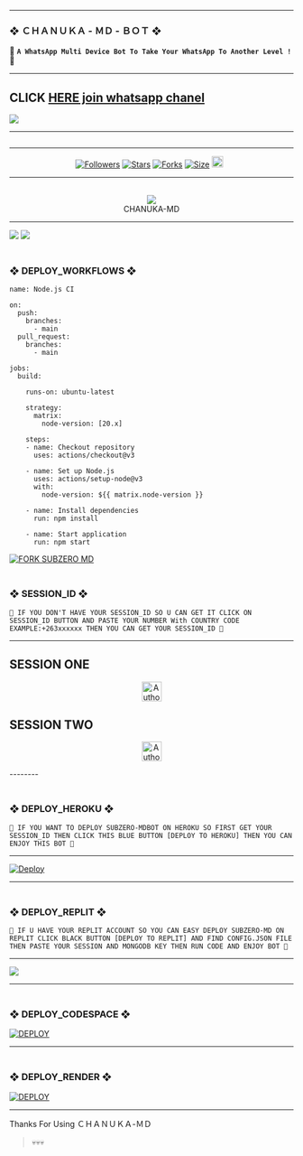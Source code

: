 ---------

### ❖  ＣＨＡＮＵＫＡ - ＭＤ - ＢＯＴ ❖

🔰 **`A WhatsApp Multi Device Bot To Take Your WhatsApp To Another Level !`** 🔰

----------
## CLICK <a href="https://whatsapp.com/channel/0029Vb35nfSDzgT59gD4SU11">HERE join whatsapp chanel</a>

<img src='https://pomf2.lain.la/f/p24bk9zh.jpg'/>

-------

 <p align="center">
  <a href="#"><img src="http://readme-typing-svg.herokuapp.com?color=cyan&center=true&vCenter=true&multiline=false&lines=`ＣＣＨＡＮＵＫＡ+ＭＤ+W.A+BOT+BY+MR+FRANK`" alt="">

<br>

--------

<p align="center">
<a href="https://github.com/mrfrank-ofc/"><img title="Followers" src="https://img.shields.io/github/followers/mrfrank-ofc?color=blue&style=flat-square"></a>
<a href="https://github.com/mrfrank-ofc/CHANUKA-MD/stargazers/"><img title="Stars" src="https://img.shields.io/github/stars/mrfrank-ofc/CHANUKA-MD?color=blue&style=flat-square"></a>
<a href="https://github.com/mrfrank-ofc/CHANUKA-MD/network/members"><img title="Forks" src="https://img.shields.io/github/forks/mrfrank-ofc/CHANUKA-MD?color=blue&style=flat-square"></a>
<a href="https://github.com/mrfrank-ofc/CHANUKA-MD/"><img title="Size" src="https://img.shields.io/github/repo-size/mrfrank-ofc/CHANUKA-MD?style=flat-square&color=blue"></a>
<a href="https://github.com/mrfrank-ofc/CHANUKA-MD/graphs/commit-activity"><img height="20" src="https://img.shields.io/badge/Maintained%3F-yes-green.svg"></a>&nbsp;&nbsp;
</p>
<p align='center'>
</p>

-----------
<div align="center"><br> <img src="https://profile-counter.glitch.me/SILENT-SOBX-MD/count.svg" /><br>CHANUKA-MD</div>

------------

<a><img src='https://i.imgur.com/LyHic3i.gif'/></a>
<a><img src='https://i.imgur.com/LyHic3i.gif'/></a>

### <br>   ❖ DEPLOY_WORKFLOWS ❖
```
name: Node.js CI

on:
  push:
    branches:
      - main
  pull_request:
    branches:
      - main

jobs:
  build:

    runs-on: ubuntu-latest

    strategy:
      matrix:
        node-version: [20.x]

    steps:
    - name: Checkout repository
      uses: actions/checkout@v3

    - name: Set up Node.js
      uses: actions/setup-node@v3
      with:
        node-version: ${{ matrix.node-version }}

    - name: Install dependencies
      run: npm install

    - name: Start application
      run: npm start
```

[![FORK SUBZERO MD](https://img.shields.io/badge/FORK%20-SUBZERO%20MD%20V4-white)](https://github.com/mrfrank-ofc/SUBZERO-MD/fork)

### <br>    ❖ SESSION_ID ❖


`🚀 IF YOU DON'T HAVE YOUR SESSION_ID SO U CAN GET IT CLICK ON SESSION_ID BUTTON AND PASTE YOUR NUMBER With COUNTRY CODE EXAMPLE:+263xxxxxx THEN YOU CAN GET YOUR SESSION_ID 🚀`

----------
## SESSION ONE
<p align="center">
<a href="https://subzero-session-id.onrender.com"><img height= "35" title="Author" src="https://img.shields.io/badge/GET SESSION ID:-black?style=for-the-badge&logo=render"></a>
<p/>

 ## SESSION TWO
<p align="center">
<a href="https://subzero-session-id-990a832eed4c.herokuapp.com/"><img height= "35" title="Author" src="https://img.shields.io/badge/GET SESSION ID:-black?style=for-the-badge&logo=heroku"></a>
<p/>
--------


 

 
### <br>   ❖ DEPLOY_HEROKU ❖

`🚀 IF YOU WANT TO DEPLOY SUBZERO-MDBOT ON HEROKU SO FIRST GET YOUR SESSION_ID THEN CLICK THIS BLUE BUTTON [DEPLOY TO HEROKU] THEN YOU CAN ENJOY THIS BOT 🚀`

------------
 
[![Deploy](https://www.herokucdn.com/deploy/button.svg)](https://dashboard.heroku.com/new-app?template=https://github.com/mrfrank-ofc/SUBZERO-MD)

----------

### <br>    ❖ DEPLOY_REPLIT ❖

`🚀 IF U HAVE YOUR REPLIT ACCOUNT SO YOU CAN EASY DEPLOY SUBZERO-MD ON REPLIT CLICK BLACK BUTTON [DEPLOY TO REPLIT] AND FIND CONFIG.JSON FILE THEN PASTE YOUR SESSION AND MONGODB KEY THEN RUN CODE AND ENJOY BOT 🚀`

-------------

<p align="left"><a href="https://repl.it/github/mrfrank-ofc/SUBZERO-MD"> <img src='https://img.shields.io/badge/-REPLIT-orange?style=for-the-badge&logo=replit&logoColor=white'/></a>

--------------




### <br>   ❖ DEPLOY_CODESPACE ❖

<a href='https://github.com/codespaces/new' target="_blank"><img alt='DEPLOY' src='https://img.shields.io/badge/CODESPACE-h?color=navy&style=for-the-badge&logo=visualstudiocode'/></a></p>

--------

### <br>   ❖ DEPLOY_RENDER ❖

<a href='https://dashboard.render.com' target="_blank"><img alt='DEPLOY' src='https://img.shields.io/badge/RENDER-h?color=maroon&style=for-the-badge&logo=render'/></a></p>

-----------


Thanks For Using ＣＨＡＮＵＫＡ-ＭＤ

> 💀💀💀
